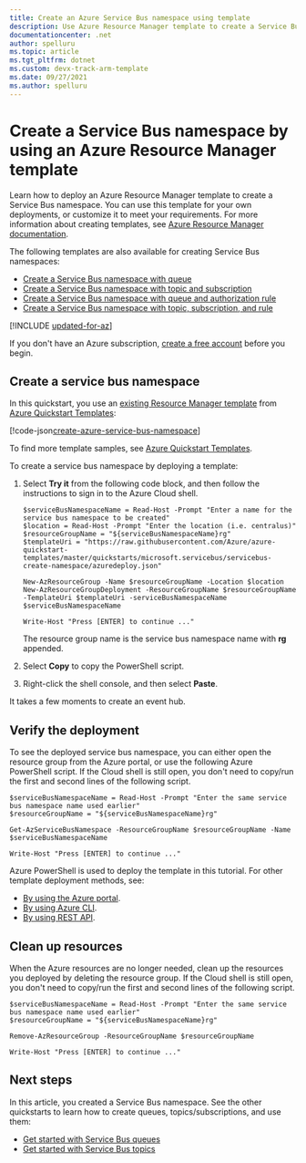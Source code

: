 ```yaml
---
title: Create an Azure Service Bus namespace using template
description: Use Azure Resource Manager template to create a Service Bus Messaging namespace
documentationcenter: .net
author: spelluru
ms.topic: article
ms.tgt_pltfrm: dotnet
ms.custom: devx-track-arm-template
ms.date: 09/27/2021
ms.author: spelluru 
---
```


# Create a Service Bus namespace by using an Azure Resource Manager template

Learn how to deploy an Azure Resource Manager template to create a Service Bus namespace. You can use this template for your own deployments, or customize it to meet your requirements. For more information about creating templates, see [Azure Resource Manager documentation](../azure-resource-manager/index.yml).

The following templates are also available for creating Service Bus namespaces:

* [Create a Service Bus namespace with queue](./service-bus-resource-manager-namespace-queue.md)
* [Create a Service Bus namespace with topic and subscription](./service-bus-resource-manager-namespace-topic.md)
* [Create a Service Bus namespace with queue and authorization rule](./service-bus-resource-manager-namespace-auth-rule.md)
* [Create a Service Bus namespace with topic, subscription, and rule](./service-bus-resource-manager-namespace-topic-with-rule.md)

[!INCLUDE [updated-for-az](../../includes/updated-for-az.md)]

If you don't have an Azure subscription, [create a free account](https://azure.microsoft.com/free/) before you begin.

## Create a service bus namespace

In this quickstart, you use an [existing Resource Manager template](https://github.com/Azure/azure-quickstart-templates/blob/master/quickstarts/microsoft.servicebus/servicebus-create-namespace/azuredeploy.json) from [Azure Quickstart Templates](https://azure.microsoft.com/resources/templates/):

[!code-json[create-azure-service-bus-namespace](~/quickstart-templates/quickstarts/microsoft.servicebus/servicebus-create-namespace/azuredeploy.json)]

To find more template samples, see [Azure Quickstart Templates](https://azure.microsoft.com/resources/templates/?resourceType=Microsoft.Servicebus&pageNumber=1&sort=Popular).

To create a service bus namespace by deploying a template:

1. Select **Try it** from the following code block, and then follow the instructions to sign in to the Azure Cloud shell.

    ```azurepowershell-interactive
    $serviceBusNamespaceName = Read-Host -Prompt "Enter a name for the service bus namespace to be created"
    $location = Read-Host -Prompt "Enter the location (i.e. centralus)"
    $resourceGroupName = "${serviceBusNamespaceName}rg"
    $templateUri = "https://raw.githubusercontent.com/Azure/azure-quickstart-templates/master/quickstarts/microsoft.servicebus/servicebus-create-namespace/azuredeploy.json"

    New-AzResourceGroup -Name $resourceGroupName -Location $location
    New-AzResourceGroupDeployment -ResourceGroupName $resourceGroupName -TemplateUri $templateUri -serviceBusNamespaceName $serviceBusNamespaceName

    Write-Host "Press [ENTER] to continue ..."
    ```

    The resource group name is the service bus namespace name with **rg** appended.

2. Select **Copy** to copy the PowerShell script.
3. Right-click the shell console, and then select **Paste**.

It takes a few moments to create an event hub.

## Verify the deployment

To see the deployed service bus namespace, you can either open the resource group from the Azure portal, or use the following Azure PowerShell script. If the Cloud shell is still open, you don't need to copy/run the first and second lines of the following script.

```azurepowershell-interactive
$serviceBusNamespaceName = Read-Host -Prompt "Enter the same service bus namespace name used earlier"
$resourceGroupName = "${serviceBusNamespaceName}rg"

Get-AzServiceBusNamespace -ResourceGroupName $resourceGroupName -Name $serviceBusNamespaceName

Write-Host "Press [ENTER] to continue ..."
```

Azure PowerShell is used to deploy the template in this tutorial. For other template deployment methods, see:

* [By using the Azure portal](../azure-resource-manager/templates/deploy-portal.md).
* [By using Azure CLI](../azure-resource-manager/templates/deploy-cli.md).
* [By using REST API](../azure-resource-manager/templates/deploy-rest.md).

## Clean up resources

When the Azure resources are no longer needed, clean up the resources you deployed by deleting the resource group. If the Cloud shell is still open, you don't need to copy/run the first and second lines of the following script.

```azurepowershell-interactive
$serviceBusNamespaceName = Read-Host -Prompt "Enter the same service bus namespace name used earlier"
$resourceGroupName = "${serviceBusNamespaceName}rg"

Remove-AzResourceGroup -ResourceGroupName $resourceGroupName

Write-Host "Press [ENTER] to continue ..."
```

## Next steps

In this article, you created a Service Bus namespace. See the other quickstarts to learn how to create queues, topics/subscriptions, and use them:

* [Get started with Service Bus queues](service-bus-dotnet-get-started-with-queues.md)
* [Get started with Service Bus topics](service-bus-dotnet-how-to-use-topics-subscriptions.md)
